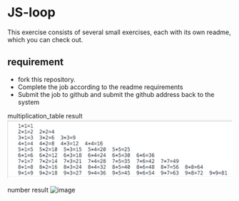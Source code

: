 # JS-loop

This exercise consists of several small exercises, each with its own readme, which you can check out.

## requirement
- fork this repository. 
- Complete the job according to the readme requirements
- Submit the job to github and submit the github address back to the system

multiplication_table result
![image](https://github.com/xuxiaoqi-xxq/JS-Loop-english-2019-10-11-9-51-54-38/blob/master/img/multi_result.jpeg)

number result
![image](https://github.com/xuxiaoqi-xxq/JS-Loop-english-2019-10-11-9-51-54-38/blob/master/img/number_reuslt.jpeg)
